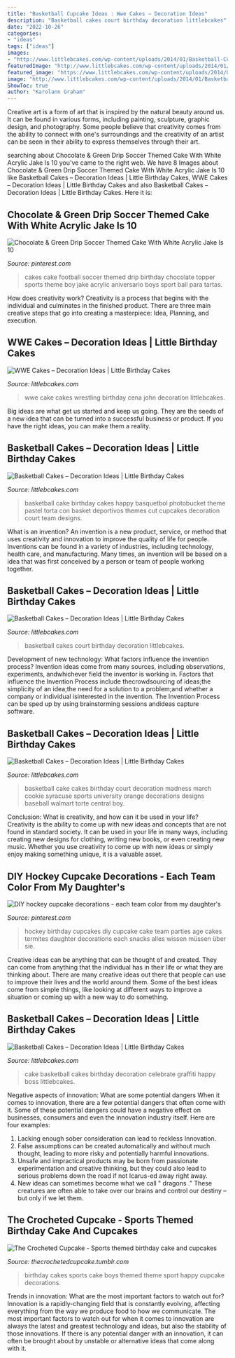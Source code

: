 ```yaml
---
title: "Basketball Cupcake Ideas : Wwe Cakes – Decoration Ideas"
description: "Basketball cakes court birthday decoration littlebcakes"
date: "2022-10-26"
categories:
- "ideas"
tags: ["ideas"]
images:
- "http://www.littlebcakes.com/wp-content/uploads/2014/01/Basketball-Court-Cakes.jpg"
featuredImage: "http://www.littlebcakes.com/wp-content/uploads/2014/01/Basketball-Court-Cakes.jpg"
featured_image: "https://www.littlebcakes.com/wp-content/uploads/2014/01/Basketball-Cookie-Cake.jpg"
image: "http://www.littlebcakes.com/wp-content/uploads/2014/01/Basketball-Cake-Pictures.jpg"
ShowToc: true
author: "Karolann Graham"
---
```



Creative art is a form of art that is inspired by the natural beauty around us. It can be found in various forms, including painting, sculpture, graphic design, and photography. Some people believe that creativity comes from the ability to connect with one's surroundings and the creativity of an artist can be seen in their ability to express themselves through their art.

	

		
searching about Chocolate &amp; Green Drip Soccer Themed Cake With White Acrylic Jake Is 10 you've came to the right web. We have 8 Images about Chocolate &amp; Green Drip Soccer Themed Cake With White Acrylic Jake Is 10 like Basketball Cakes – Decoration Ideas | Little Birthday Cakes, WWE Cakes – Decoration Ideas | Little Birthday Cakes and also Basketball Cakes – Decoration Ideas | Little Birthday Cakes. Here it is:
		
    
## Chocolate &amp; Green Drip Soccer Themed Cake With White Acrylic Jake Is 10

<img loading=lazy src="https://i.pinimg.com/originals/85/83/15/858315f949848fc08d5fb46879373051.jpg" onerror="this.onerror=null;this.src='https://tse4.mm.bing.net/th?id=OIP.tf-oXzlKt3Ft79xBTVYtSAHaLB&amp;pid=15.1';" alt="Chocolate &amp; Green Drip Soccer Themed Cake With White Acrylic Jake Is 10">

_Source: pinterest.com_

>cakes cake football soccer themed drip birthday chocolate topper sports theme boy jake acrylic aniversario boys sport ball para tartas. 

	

How does creativity work?
Creativity is a process that begins with the individual and culminates in the finished product. There are three main creative steps that go into creating a masterpiece: Idea, Planning, and execution.

    
## WWE Cakes – Decoration Ideas | Little Birthday Cakes

<img loading=lazy src="http://www.littlebcakes.com/wp-content/uploads/2014/01/WWE-Wrestling-Birthday-Cakes.jpg" onerror="this.onerror=null;this.src='https://tse2.mm.bing.net/th?id=OIP.uqxO-YUhW4t0X9yVFtD1DQHaE8&amp;pid=15.1';" alt="WWE Cakes – Decoration Ideas | Little Birthday Cakes">

_Source: littlebcakes.com_

>wwe cake cakes wrestling birthday cena john decoration littlebcakes. 

	

Big ideas are what get us started and keep us going. They are the seeds of a new idea that can be turned into a successful business or product. If you have the right ideas, you can make them a reality.

    
## Basketball Cakes – Decoration Ideas | Little Birthday Cakes

<img loading=lazy src="http://www.littlebcakes.com/wp-content/uploads/2014/01/Basketball-Cake-Ideas.jpg" onerror="this.onerror=null;this.src='https://tse1.mm.bing.net/th?id=OIP.uJE-C4k4NVk45UnHuVDfdAHaJk&amp;pid=15.1';" alt="Basketball Cakes – Decoration Ideas | Little Birthday Cakes">

_Source: littlebcakes.com_

>basketball cake birthday cakes happy basquetbol photobucket theme pastel torta con basket deportivos themes cut cupcakes decoration court team designs. 

	

What is an invention?
An invention is a new product, service, or method that uses creativity and innovation to improve the quality of life for people. Inventions can be found in a variety of industries, including technology, health care, and manufacturing. Many times, an invention will be based on a idea that was first conceived by a person or team of people working together.

    
## Basketball Cakes – Decoration Ideas | Little Birthday Cakes

<img loading=lazy src="http://www.littlebcakes.com/wp-content/uploads/2014/01/Basketball-Court-Cakes.jpg" onerror="this.onerror=null;this.src='https://tse3.mm.bing.net/th?id=OIP.j-CisJmPFR_oOMoJUBQCTQHaFw&amp;pid=15.1';" alt="Basketball Cakes – Decoration Ideas | Little Birthday Cakes">

_Source: littlebcakes.com_

>basketball cakes court birthday decoration littlebcakes. 

	

Development of new technology: What factors influence the invention process?
Invention ideas come from many sources, including observations, experiments, andwhichever field the inventor is working in. Factors that influence the Invention Process include thecrowdsourcing of ideas;the simplicity of an idea;the need for a solution to a problem;and whether a company or individual isinterested in the invention. The Invention Process can be sped up by using brainstorming sessions andideas capture software.

    
## Basketball Cakes – Decoration Ideas | Little Birthday Cakes

<img loading=lazy src="https://www.littlebcakes.com/wp-content/uploads/2014/01/Basketball-Cookie-Cake.jpg" onerror="this.onerror=null;this.src='https://tse2.mm.bing.net/th?id=OIP.UEn0tmE2c7HZHxpGfnWAdgHaIb&amp;pid=15.1';" alt="Basketball Cakes – Decoration Ideas | Little Birthday Cakes">

_Source: littlebcakes.com_

>basketball cake cakes birthday court decoration madness march cookie syracuse sports university orange decorations designs baseball walmart torte central boy. 

	

Conclusion: What is creativity, and how can it be used in your life?
Creativity is the ability to come up with new ideas and concepts that are not found in standard society. It can be used in your life in many ways, including creating new designs for clothing, writing new books, or even creating new music. Whether you use creativity to come up with new ideas or simply enjoy making something unique, it is a valuable asset.

    
## DIY Hockey Cupcake Decorations - Each Team Color From My Daughter&#039;s

<img loading=lazy src="https://i.pinimg.com/originals/d5/77/8f/d5778f98f89ba727d5656908cc8773e7.jpg" onerror="this.onerror=null;this.src='https://tse4.mm.bing.net/th?id=OIP._uyi4Bd8mgHu6qfA1I7Z6QHaJ3&amp;pid=15.1';" alt="DIY hockey cupcake decorations - each team color from my daughter&#039;s">

_Source: pinterest.com_

>hockey birthday cupcakes diy cupcake cake team parties age cakes termites daughter decorations each snacks alles wissen müssen über sie. 

	

Creative ideas can be anything that can be thought of and created. They can come from anything that the individual has in their life or what they are thinking about. There are many creative ideas out there that people can use to improve their lives and the world around them. Some of the best ideas come from simple things, like looking at different ways to improve a situation or coming up with a new way to do something.

    
## Basketball Cakes – Decoration Ideas | Little Birthday Cakes

<img loading=lazy src="http://www.littlebcakes.com/wp-content/uploads/2014/01/Basketball-Cake-Pictures.jpg" onerror="this.onerror=null;this.src='https://tse4.mm.bing.net/th?id=OIP.i8u2vdXfziu3S4OK0bbCmAHaE8&amp;pid=15.1';" alt="Basketball Cakes – Decoration Ideas | Little Birthday Cakes">

_Source: littlebcakes.com_

>cake basketball cakes birthday decoration celebrate graffiti happy boss littlebcakes. 

	

Negative aspects of innovation: What are some potential dangers
When it comes to innovation, there are a few potential dangers that often come with it. Some of these potential dangers could have a negative effect on businesses, consumers and even the innovation industry itself. Here are four examples:
1. Lacking enough sober consideration can lead to reckless Innovation.
2. False assumptions can be created automatically and without much thought, leading to more risky and potentially harmful innovations.
3. Unsafe and impractical products may be born from passionate experimentation and creative thinking, but they could also lead to serious problems down the road if not Icarus-ed away right away. 
4. New ideas can sometimes become what we call " dragons ." These creatures are often able to take over our brains and control our destiny – but only if we let them.

    
## The Crocheted Cupcake - Sports Themed Birthday Cake And Cupcakes

<img loading=lazy src="https://66.media.tumblr.com/009317f6d836c7842d14aa22bf81274c/tumblr_mm2u1hobYn1sptbv2o1_1280.jpg" onerror="this.onerror=null;this.src='https://tse1.mm.bing.net/th?id=OIP.o3wjsroh3O7-EUZX34BqRQHaLH&amp;pid=15.1';" alt="The Crocheted Cupcake - Sports themed birthday cake and cupcakes">

_Source: thecrochetedcupcake.tumblr.com_

>birthday cakes sports cake boys themed theme sport happy cupcake decorations. 

	

Trends in innovation: What are the most important factors to watch out for?
Innovation is a rapidly-changing field that is constantly evolving, affecting everything from the way we produce food to how we communicate. The most important factors to watch out for when it comes to innovation are always the latest and greatest technology and ideas, but also the stability of those innovations. If there is any potential danger with an innovation, it can often be brought about by unstable or alternative ideas that come along with it.

